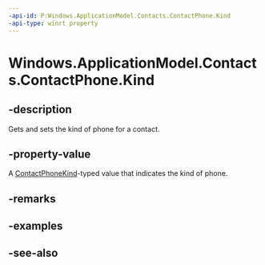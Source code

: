 ----api-id: P:Windows.ApplicationModel.Contacts.ContactPhone.Kind
-api-type: winrt property
---<!-- Property syntaxpublic Windows.ApplicationModel.Contacts.ContactPhoneKind Kind { get;  set; }--># Windows.ApplicationModel.Contacts.ContactPhone.Kind## -descriptionGets and sets the kind of phone for a contact.## -property-valueA [ContactPhoneKind](contactphonekind.md)-typed value that indicates the kind of phone.## -remarks## -examples## -see-also
